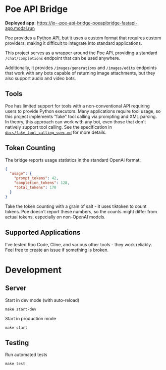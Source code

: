 # Poe API Bridge

**Deployed app:** https://io--poe-api-bridge-poeapibridge-fastapi-app.modal.run

Poe provides a [Python API](https://creator.poe.com/docs/external-application-guide), but it uses a custom format that requires custom providers, making it difficult to integrate into standard applications.

This project serves as a wrapper around the Poe API, providing a standard `/chat/completions` endpoint that can be used anywhere.

Additionally, it provides `/images/generations` and `/images/edits` endpoints that work with any bots capable of returning image attachments, but they also support audio and video bots.

## Tools

Poe has limited support for tools with a non-conventional API requiring users to provide Python executors. Many applications require tool usage, so this project implements "fake" tool calling via prompting and XML parsing. In theory, this approach can work with any bot, even those that don't natively support tool calling. See the specification in [`docs/fake_tool_calling_spec.md`](docs/fake_tool_calling_spec.md) for more details.

## Token Counting

The bridge reports usage statistics in the standard OpenAI format:
```json
{
  "usage": {
    "prompt_tokens": 42,
    "completion_tokens": 128,
    "total_tokens": 170
  }
}
```

Take the token counting with a grain of salt - it uses tiktoken to count tokens. Poe doesn't report these numbers, so the counts might differ from actual tokens, especially on non-OpenAI models.

## Supported Applications

I've tested Roo Code, Cline, and various other tools - they work reliably. Feel free to create an issue if something is broken.

# Development

## Server
Start in dev mode (with auto-reload)
```
make start-dev
```

Start in production mode
```
make start
```

## Testing
Run automated tests
```
make test
```